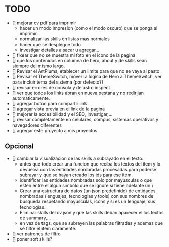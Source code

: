 # TODO

- [] mejorar cv pdf para imprimir
  - hacer un modo impresion (como el modo oscuro) que se ponga al imprimir.
  - normalizar las skills en listas mas normales
  - hacer que se desplegue todo
  - investigar detalles a sacar u agregar...
- [] fixear que no se muestra mi foto en el icono de la pagina
- [] que los contenidos en columna de hero, about y de skills sean siempre del mismo largo.
- [] Revisar el ArtPlums, etablecer un limite para que no se vaya al pasto
- [] Revisar el ThemeSwitch, mover la logica de Hero a ThemeSwitch, ver para incluir tema del sistema (por defecto?)
- [] revisar errores de consola y de astro inspect
- [] ver que todos los links abran en nueva pestana y no redirijan automaticamente.
- [] agregar boton para compartir link
- [] agregar vista previa en el link de la pagina
- [] mejorar la accesibilidad y el SEO, investigar,...
- [] revisar completamente en celulares, compus, sistemas operativos y navegadores diferentes
- [] agregar este proyecto a mis proyectos

## Opcional

- [] cambiar la visualizacion de las skills a subrayado en el texto:
  - antes que todo crear una funcion que reciba los textos del item y lo devuelva con las entidades nombradas procesadas para poderse subrayar y que se hayan creado los ids para ese item.
  - identificar las entidades nombradas solo por mayusculas o que esten entre el algun simbolo que se ignore si tiene adelante un \ .
  - Crear una estructura de datos (un json predefinido) de entidades nombradas (lenguajes, tecnologias y tools) con sus nombres de busqueda respetando mayusculas, icons y si es un lenguaje, sus tecnologias.
  - Eliminar skills del cv.json y que las skills deban aparecer el los textos de summary,...
  - en vez de tags, que se subrayen las palabras filtradas y ademas que se filtre el item claramente.
- [] ver patrones de filtro
- [] poner soft skills?
